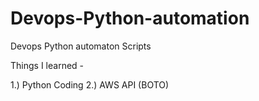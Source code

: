 # Devops-Python-automation
Devops Python automaton Scripts

Things I learned - 

1.) Python Coding
2.) AWS API (BOTO)
